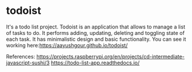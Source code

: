# todoist

It's a todo list project.
Todoist is an application that allows to manage a list of tasks to do. It performs adding, updating, deleting and toggling state of each task. It has minimalistic design and basic functionality. You can see it working here:https://aayushgour.github.io/todoist/



References: 
https://projects.raspberrypi.org/en/projects/cd-intermediate-javascript-sushi/3
https://todo-list-app.readthedocs.io/
